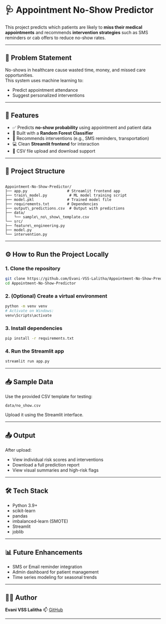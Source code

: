 # 🩺 Appointment No-Show Predictor

This project predicts which patients are likely to **miss their medical appointments** and recommends **intervention strategies** such as SMS reminders or cab offers to reduce no-show rates.

---

## 📌 Problem Statement

No-shows in healthcare cause wasted time, money, and missed care opportunities.  
This system uses machine learning to:
- Predict appointment attendance
- Suggest personalized interventions

---

## 🚀 Features

- ✅ Predicts **no-show probability** using appointment and patient data
- 🧠 Built with a **Random Forest Classifier**
- 📲 Recommends interventions (e.g., SMS reminders, transportation)
- 💻 Clean **Streamlit frontend** for interaction
- 📁 CSV file upload and download support

---

## 📁 Project Structure

```

Appointment-No-Show-Predictor/
├── app.py                  # Streamlit frontend app
├── train\_model.py          # ML model training script
├── model.pkl               # Trained model file
├── requirements.txt        # Dependencies
├── output\_predictions.csv  # Output with predictions
├── data/
│   └── sample\_no\_show\_template.csv
└── src/
├── feature\_engineering.py
├── model.py
└── intervention.py

````

---

## ⚙️ How to Run the Project Locally

### 1. Clone the repository

```bash
git clone https://github.com/Evani-VSS-Lalitha/Appointment-No-Show-Predictor.git
cd Appointment-No-Show-Predictor
````

### 2. (Optional) Create a virtual environment

```bash
python -m venv venv
# Activate on Windows:
venv\Scripts\activate
```

### 3. Install dependencies

```bash
pip install -r requirements.txt
```

### 4. Run the Streamlit app

```bash
streamlit run app.py
```

---

## 📥 Sample Data

Use the provided CSV template for testing:

```
data/no_show.csv
```

Upload it using the Streamlit interface.

---

## 📤 Output

After upload:

* View individual risk scores and interventions
* Download a full prediction report
* View visual summaries and high-risk flags

---

## 🛠 Tech Stack

* Python 3.9+
* scikit-learn
* pandas
* imbalanced-learn (SMOTE)
* Streamlit
* joblib

---

## 📊 Future Enhancements

* SMS or Email reminder integration
* Admin dashboard for patient management
* Time series modeling for seasonal trends

---

## 🙋‍♀️ Author

**Evani VSS Lalitha**
📫 [GitHub](https://github.com/Evani-VSS-Lalitha)

---
